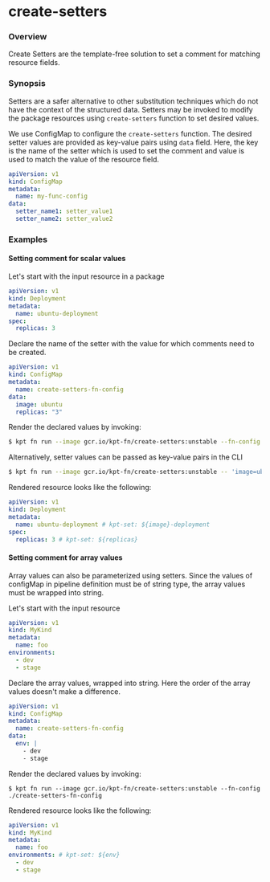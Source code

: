 # create-setters

### Overview

<!--mdtogo:Short-->

Create Setters are the template-free solution to set a comment for matching resource fields.

<!--mdtogo-->

### Synopsis

<!--mdtogo:Long-->

Setters are a safer alternative to other substitution techniques which do not
have the context of the structured data. Setters may be invoked to modify the
package resources using `create-setters` function to set desired values.

We use ConfigMap to configure the `create-setters` function. The desired setter
values are provided as key-value pairs using `data` field.
Here, the key is the name of the setter which is used to set the comment and value is used to match the value of the resource field.

```yaml
apiVersion: v1
kind: ConfigMap
metadata:
  name: my-func-config
data:
  setter_name1: setter_value1
  setter_name2: setter_value2
```

<!--mdtogo-->

### Examples

<!--mdtogo:Examples-->

#### Setting comment for scalar values

Let's start with the input resource in a package

```yaml
apiVersion: v1
kind: Deployment
metadata:
  name: ubuntu-deployment 
spec:
  replicas: 3 
```

Declare the name of the setter with the value for which comments need to be created.

```yaml
apiVersion: v1
kind: ConfigMap
metadata:
  name: create-setters-fn-config
data:
  image: ubuntu
  replicas: "3"
```

Render the declared values by invoking:

```sh
$ kpt fn run --image gcr.io/kpt-fn/create-setters:unstable --fn-config ./create-setters-fn-config
```

Alternatively, setter values can be passed as key-value pairs in the CLI

```sh
$ kpt fn run --image gcr.io/kpt-fn/create-setters:unstable -- 'image=ubuntu' 'replicas=3'
```

Rendered resource looks like the following:

```yaml
apiVersion: v1
kind: Deployment
metadata:
  name: ubuntu-deployment # kpt-set: ${image}-deployment
spec:
  replicas: 3 # kpt-set: ${replicas}
```

#### Setting comment for array values

Array values can also be parameterized using setters. Since the values of configMap
in pipeline definition must be of string type, the array values must be wrapped into
string.

Let's start with the input resource

```yaml
apiVersion: v1
kind: MyKind
metadata:
  name: foo
environments:
  - dev
  - stage
```

Declare the array values, wrapped into string. Here the order of the array values doesn't make a difference.

```yaml
apiVersion: v1
kind: ConfigMap
metadata:
  name: create-setters-fn-config
data:
  env: |
    - dev
    - stage
```

Render the declared values by invoking:

```
$ kpt fn run --image gcr.io/kpt-fn/create-setters:unstable --fn-config ./create-setters-fn-config
```

Rendered resource looks like the following:

```yaml
apiVersion: v1
kind: MyKind
metadata:
  name: foo
environments: # kpt-set: ${env}
  - dev
  - stage
```
<!--mdtogo-->
